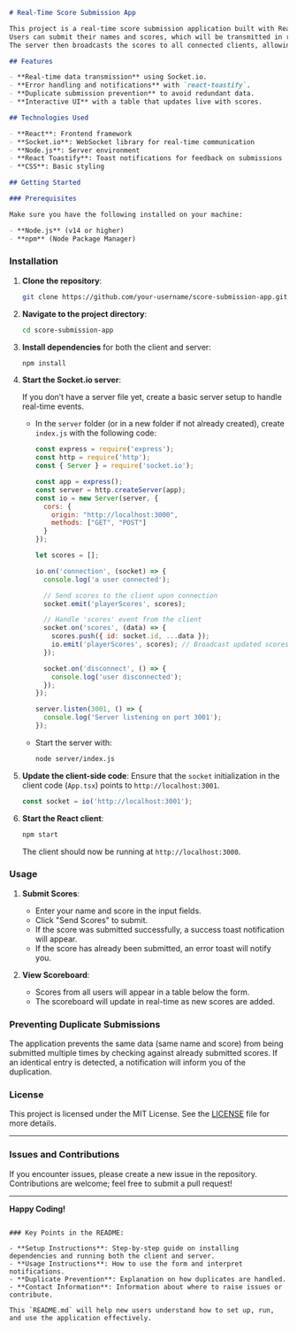 
```markdown
# Real-Time Score Submission App

This project is a real-time score submission application built with React, Socket.io, and Node.js.
Users can submit their names and scores, which will be transmitted in real-time to the server.
The server then broadcasts the scores to all connected clients, allowing them to view an up-to-date scoreboard.

## Features

- **Real-time data transmission** using Socket.io.
- **Error handling and notifications** with `react-toastify`.
- **Duplicate submission prevention** to avoid redundant data.
- **Interactive UI** with a table that updates live with scores.

## Technologies Used

- **React**: Frontend framework
- **Socket.io**: WebSocket library for real-time communication
- **Node.js**: Server environment
- **React Toastify**: Toast notifications for feedback on submissions
- **CSS**: Basic styling

## Getting Started

### Prerequisites

Make sure you have the following installed on your machine:

- **Node.js** (v14 or higher)
- **npm** (Node Package Manager)

   ```
### Installation

1. **Clone the repository**:
   ```bash
   git clone https://github.com/your-username/score-submission-app.git
   ```

2. **Navigate to the project directory**:
   ```bash
   cd score-submission-app
   ```

3. **Install dependencies** for both the client and server:
   ```bash
   npm install
   ```

4. **Start the Socket.io server**:

   If you don’t have a server file yet, create a basic server setup to handle real-time events.

   - In the `server` folder (or in a new folder if not already created), create `index.js` with the following code:
     ```javascript
     const express = require('express');
     const http = require('http');
     const { Server } = require('socket.io');

     const app = express();
     const server = http.createServer(app);
     const io = new Server(server, {
       cors: {
         origin: "http://localhost:3000",
         methods: ["GET", "POST"]
       }
     });

     let scores = [];

     io.on('connection', (socket) => {
       console.log('a user connected');

       // Send scores to the client upon connection
       socket.emit('playerScores', scores);

       // Handle 'scores' event from the client
       socket.on('scores', (data) => {
         scores.push({ id: socket.id, ...data });
         io.emit('playerScores', scores); // Broadcast updated scores to all clients
       });

       socket.on('disconnect', () => {
         console.log('user disconnected');
       });
     });

     server.listen(3001, () => {
       console.log('Server listening on port 3001');
     });
     ```

   - Start the server with:
     ```bash
     node server/index.js
     ```

5. **Update the client-side code**: Ensure that the `socket` initialization in the client code (`App.tsx`) points to `http://localhost:3001`.

   ```javascript
   const socket = io('http://localhost:3001');
   ```

6. **Start the React client**:
   ```bash
   npm start
   ```

   The client should now be running at `http://localhost:3000`.

### Usage

1. **Submit Scores**:
   - Enter your name and score in the input fields.
   - Click "Send Scores" to submit.
   - If the score was submitted successfully, a success toast notification will appear.
   - If the score has already been submitted, an error toast will notify you.

2. **View Scoreboard**:
   - Scores from all users will appear in a table below the form.
   - The scoreboard will update in real-time as new scores are added.

### Preventing Duplicate Submissions

The application prevents the same data (same name and score) from being submitted multiple times by checking against already submitted scores. If an identical entry is detected, a notification will inform you of the duplication.

### License

This project is licensed under the MIT License. See the [LICENSE](LICENSE) file for more details.

---

### Issues and Contributions

If you encounter issues, please create a new issue in the repository. Contributions are welcome; feel free to submit a pull request!

---

**Happy Coding!**

```

### Key Points in the README:

- **Setup Instructions**: Step-by-step guide on installing dependencies and running both the client and server.
- **Usage Instructions**: How to use the form and interpret notifications.
- **Duplicate Prevention**: Explanation on how duplicates are handled.
- **Contact Information**: Information about where to raise issues or contribute.

This `README.md` will help new users understand how to set up, run, and use the application effectively.
